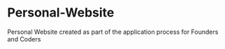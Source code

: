 # Personal-Website
Personal Website created as part of the application process for Founders and Coders
